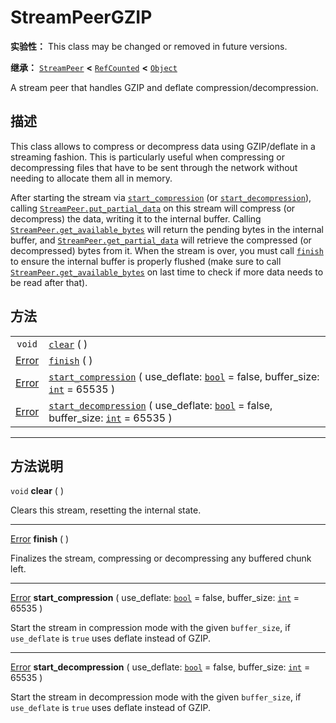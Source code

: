 <!-- ⚠ 请勿编辑本文件 ⚠ -->
<!-- 本文档使用脚本从 WeDot 引擎源码仓库生成。 -->
<!-- 生成脚本：https://github.com/WeDot-Engine/WeDot/tree/4.3/doc/tools/make_md.py； -->
<!-- 原文件：https://github.com/WeDot-Engine/WeDot/tree/4.3/doc/classes/StreamPeerGZIP.xml。 -->

<div id="_class_streampeergzip"></div>

# StreamPeerGZIP

**实验性：** This class may be changed or removed in future versions.

**继承：** [`StreamPeer`](class_streampeer.md) **<** [`RefCounted`](class_refcounted.md) **<** [`Object`](class_object.md)

A stream peer that handles GZIP and deflate compression/decompression.

## 描述

This class allows to compress or decompress data using GZIP/deflate in a streaming fashion. This is particularly useful when compressing or decompressing files that have to be sent through the network without needing to allocate them all in memory.

After starting the stream via [`start_compression`](#class_streampeergzip_method_start_compression) (or [`start_decompression`](#class_streampeergzip_method_start_decompression)), calling [`StreamPeer.put_partial_data`](#class_streampeer_method_put_partial_data) on this stream will compress (or decompress) the data, writing it to the internal buffer. Calling [`StreamPeer.get_available_bytes`](#class_streampeer_method_get_available_bytes) will return the pending bytes in the internal buffer, and [`StreamPeer.get_partial_data`](#class_streampeer_method_get_partial_data) will retrieve the compressed (or decompressed) bytes from it. When the stream is over, you must call [`finish`](#class_streampeergzip_method_finish) to ensure the internal buffer is properly flushed (make sure to call [`StreamPeer.get_available_bytes`](#class_streampeer_method_get_available_bytes) on last time to check if more data needs to be read after that).

## 方法

|||
|:-:|:--|
| `void`                            | [`clear`](#class_streampeergzip_method_clear) ( )                                                                                                                      |
| [Error](#enum_@globalscope_error) | [`finish`](#class_streampeergzip_method_finish) ( )                                                                                                                    |
| [Error](#enum_@globalscope_error) | [`start_compression`](#class_streampeergzip_method_start_compression) ( use_deflate: [`bool`](class_bool.md) = false, buffer_size: [`int`](class_int.md) = 65535 )     |
| [Error](#enum_@globalscope_error) | [`start_decompression`](#class_streampeergzip_method_start_decompression) ( use_deflate: [`bool`](class_bool.md) = false, buffer_size: [`int`](class_int.md) = 65535 ) |

<!-- rst-class:: classref-section-separator -->

---

## 方法说明

<div id="_class_streampeergzip_method_clear"></div>

`void` **clear** ( )<div id="class_streampeergzip_method_clear"></div>

Clears this stream, resetting the internal state.

<!-- rst-class:: classref-item-separator -->

---

<div id="_class_streampeergzip_method_finish"></div>

[Error](#enum_@globalscope_error) **finish** ( )<div id="class_streampeergzip_method_finish"></div>

Finalizes the stream, compressing or decompressing any buffered chunk left.

<!-- rst-class:: classref-item-separator -->

---

<div id="_class_streampeergzip_method_start_compression"></div>

[Error](#enum_@globalscope_error) **start_compression** ( use_deflate: [`bool`](class_bool.md) = false, buffer_size: [`int`](class_int.md) = 65535 )<div id="class_streampeergzip_method_start_compression"></div>

Start the stream in compression mode with the given `buffer_size`, if `use_deflate` is `true` uses deflate instead of GZIP.

<!-- rst-class:: classref-item-separator -->

---

<div id="_class_streampeergzip_method_start_decompression"></div>

[Error](#enum_@globalscope_error) **start_decompression** ( use_deflate: [`bool`](class_bool.md) = false, buffer_size: [`int`](class_int.md) = 65535 )<div id="class_streampeergzip_method_start_decompression"></div>

Start the stream in decompression mode with the given `buffer_size`, if `use_deflate` is `true` uses deflate instead of GZIP.

[^virtual]: 本方法通常需要用户覆盖才能生效。
[^const]: 本方法无副作用，不会修改该实例的任何成员变量。
[^vararg]: 本方法除了能接受在此处描述的参数外，还能够继续接受任意数量的参数。
[^constructor]: 本方法用于构造某个类型。
[^static]: 调用本方法无需实例，可直接使用类名进行调用。
[^operator]: 本方法描述的是使用本类型作为左操作数的有效运算符。
[^bitfield]: 这个值是由下列位标志构成位掩码的整数。
[^void]: 无返回值。
